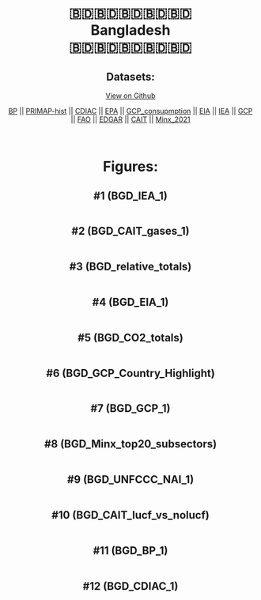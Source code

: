 
<center>
<h1 align="center">
🇧🇩🇧🇩🇧🇩🇧🇩🇧🇩
<br>
Bangladesh
<br>
🇧🇩🇧🇩🇧🇩🇧🇩🇧🇩
</h1>
<h2>Datasets:</h2>
<p><a href="https://github.com/dquintani/GreenhouseData/tree/master/country_data/BGD_Bangladesh/data">View on Github</a>
<br></p><p><a href="data/BGD_BP.csv">BP</a> || <a href="data/BGD_PRIMAP-hist.csv">PRIMAP-hist</a> || <a href="data/BGD_CDIAC.csv">CDIAC</a> || <a href="data/BGD_EPA.csv">EPA</a> || <a href="data/BGD_GCP_consupmption.csv">GCP_consupmption</a> || <a href="data/BGD_EIA.csv">EIA</a> || <a href="data/BGD_IEA.csv">IEA</a> || <a href="data/BGD_GCP.csv">GCP</a> || <a href="data/BGD_FAO.csv">FAO</a> || <a href="data/BGD_EDGAR.csv">EDGAR</a> || <a href="data/BGD_CAIT.csv">CAIT</a> || <a href="data/BGD_Minx_2021.csv">Minx_2021</a></p><p><br></p>
<h1>Figures:</h1><h2>#1 (BGD_IEA_1)</h2>
<p><img alt="" src="figures/BGD_IEA_1.png" /></p><h2>#2 (BGD_CAIT_gases_1)</h2>
<p><img alt="" src="figures/BGD_CAIT_gases_1.png" /></p><h2>#3 (BGD_relative_totals)</h2>
<p><img alt="" src="figures/BGD_relative_totals.png" /></p><h2>#4 (BGD_EIA_1)</h2>
<p><img alt="" src="figures/BGD_EIA_1.png" /></p><h2>#5 (BGD_CO2_totals)</h2>
<p><img alt="" src="figures/BGD_CO2_totals.png" /></p><h2>#6 (BGD_GCP_Country_Highlight)</h2>
<p><img alt="" src="figures/BGD_GCP_Country_Highlight.png" /></p><h2>#7 (BGD_GCP_1)</h2>
<p><img alt="" src="figures/BGD_GCP_1.png" /></p><h2>#8 (BGD_Minx_top20_subsectors)</h2>
<p><img alt="" src="figures/BGD_Minx_top20_subsectors.png" /></p><h2>#9 (BGD_UNFCCC_NAI_1)</h2>
<p><img alt="" src="figures/BGD_UNFCCC_NAI_1.png" /></p><h2>#10 (BGD_CAIT_lucf_vs_nolucf)</h2>
<p><img alt="" src="figures/BGD_CAIT_lucf_vs_nolucf.png" /></p><h2>#11 (BGD_BP_1)</h2>
<p><img alt="" src="figures/BGD_BP_1.png" /></p><h2>#12 (BGD_CDIAC_1)</h2>
<p><img alt="" src="figures/BGD_CDIAC_1.png" /></p>